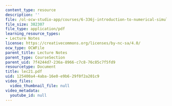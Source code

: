 ```yaml
---
content_type: resource
description: ''
file: /ol-ocw-studio-app/courses/6-336j-introduction-to-numerical-simulation-sma-5211-fall-2003/125400a44aba16e0e9b629f0f2a201c9_lec21.pdf
file_size: 382307
file_type: application/pdf
learning_resource_types:
- Lecture Notes
license: https://creativecommons.org/licenses/by-nc-sa/4.0/
ocw_type: OCWFile
parent_title: Lecture Notes
parent_type: CourseSection
parent_uid: 7f4244d7-236a-8966-c7c8-76c85c7f5fd9
resourcetype: Document
title: lec21.pdf
uid: 125400a4-4aba-16e0-e9b6-29f0f2a201c9
video_files:
  video_thumbnail_file: null
video_metadata:
  youtube_id: null
---
```

